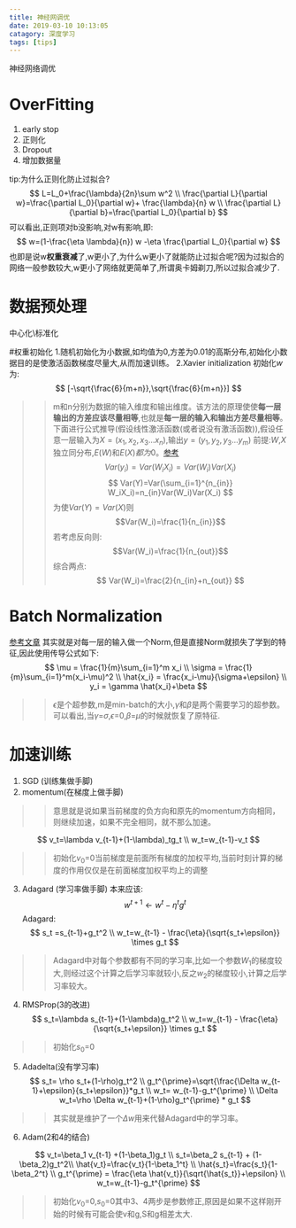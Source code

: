 ```yaml
---
title: 神经网调优
date: 2019-03-10 10:13:05
catagory: 深度学习
tags: [tips]
---
```

神经网络调优
<!--more-->

# OverFitting
1. early stop
2. 正则化
3. Dropout
4. 增加数据量

tip:为什么正则化防止过拟合?
$$
L=L_0+\frac{\lambda}{2n}\sum w^2 \\
\frac{\partial L}{\partial w}=\frac{\partial L_0}{\partial w}+ \frac{\lambda}{n} w \\
\frac{\partial L}{\partial b}=\frac{\partial L_0}{\partial b}
$$
可以看出,正则项对b没影响,对w有影响,即:
$$
w=(1-\frac{\eta \lambda}{n}) w -\eta \frac{\partial L_0}{\partial w}
$$
也即是说w**权重衰减**了,w更小了,为什么w更小了就能防止过拟合呢?因为过拟合的网络一般参数较大,w更小了网络就更简单了,所谓奥卡姆剃刀,所以过拟合减少了.

# 数据预处理
中心化\标准化

#权重初始化
1.随机初始化为小数据,如均值为0,方差为0.01的高斯分布,初始化小数据目的是使激活函数梯度尽量大,从而加速训练。
2.Xavier initialization
初始化$w$为:
$$
[-\sqrt{\frac{6}{m+n}},\sqrt{\frac{6}{m+n}}]
$$
>>m和n分别为数据的输入维度和输出维度。该方法的原理使使**每一层输出的方差应该尽量相等**,也就是**每一层的输入和输出方差尽量相等**。下面进行公式推导(假设线性激活函数(或者说没有激活函数)),假设任意一层输入为$X=(x_1,x_2,x_3...x_n)$,输出$y=(y_1,y_2,y_3...y_m)$
前提:$W$,$X$独立同分布,$E(W)$和$E(X)都为0$。[参考](https://en.wikipedia.org/wiki/Variance#Product_of_independent_variables)
$$
Var(y_i)=Var(W_iX_i)=Var(W_i)Var(X_i)
$$
$$
Var(Y)=Var(\sum_{i=1}^{n_{in}} W_iX_i)=n_{in}Var(W_i)Var(X_i)
$$
为使$Var(Y)=Var(X)$则$$Var(W_i)=\frac{1}{n_{in}}$$
若考虑反向则:$$Var(W_i)=\frac{1}{n_{out}}$$
综合两点:
$$
Var(W_i)=\frac{2}{n_{in}+n_{out}}
$$

# Batch Normalization
[参考文章](https://blog.csdn.net/hjimce/article/details/50866313)
其实就是对每一层的输入做一个Norm,但是直接Norm就损失了学到的特征,因此使用传导公式如下:
$$
\mu = \frac{1}{m}\sum_{i=1}^m x_i \\
\sigma = \frac{1}{m}\sum_{i=1}^m(x_i-\mu)^2 \\
\hat{x_i} = \frac{x_i-\mu}{\sigma+\epsilon} \\
y_i = \gamma \hat{x_i}+\beta
$$
>>$\epsilon$是个超参数,m是min-batch的大小,$\gamma$和$\beta$是两个需要学习的超参数。可以看出,当$\gamma$=$\sigma$,$\epsilon$=0,$\beta$=$\mu$的时候就恢复了原特征.

# 加速训练

1. SGD (训练集做手脚)
2. momentum(在梯度上做手脚)
>>意思就是说如果当前梯度的负方向和原先的momentum方向相同，则继续加速，如果不完全相同，就不那么加速。

$$
v_t=\lambda v_{t-1}+(1-\lambda)_tg_t \\
w_t=w_{t-1}-v_t
$$
>>初始化$v_0$=0当前梯度是前面所有梯度的加权平均,当前时刻计算的梯度的作用仅仅是在前面梯度加权平均上的调整

3. Adagard (学习率做手脚)
本来应该:
$$
w^{t+1} \leftarrow w^t - \eta^t g^t
$$
Adagard:
$$
s_t =s_{t-1}+g_t^2 \\
w_t=w_{t-1} - \frac{\eta}{\sqrt{s_t+\epsilon}} \times g_t
$$
>>Adagard中对每个参数都有不同的学习率,比如一个参数$W_1$的梯度较大,则经过这个计算之后学习率就较小,反之$w_2$的梯度较小,计算之后学习率较大。

4. RMSProp(3的改进)
$$
s_t=\lambda s_{t-1}+(1-\lambda)g_t^2 \\
w_t=w_{t-1} - \frac{\eta}{\sqrt{s_t+\epsilon}} \times g_t
$$
>>初始化$s_0$=0
5. Adadelta(没有学习率)
$$
s_t= \rho s_t+(1-\rho)g_t^2 \\
g_t^{\prime}=\sqrt{\frac{\Delta w_{t-1}+\epsilon}{s_t+\epsilon}}*g_t \\
w_t= w_{t-1}-g_t^{\prime} \\
\Delta w_t=\rho \Delta w_{t-1}+(1-\rho)g_t^{\prime} * g_t
$$
>>其实就是维护了一个$\Delta w$用来代替Adagard中的学习率。

6. Adam(2和4的结合)

$$
v_t=\beta_1 v_{t-1} +(1-\beta_1)g_t \\
s_t=\beta_2 s_{t-1} + (1-\beta_2)g_t^2\\
\hat{v_t}=\frac{v_t}{1-\beta_1^t} \\
\hat{s_t}=\frac{s_t}{1-\beta_2^t} \\
g_t^{\prime} = \frac{\eta \hat{v_t}}{\sqrt{\hat{s_t}}+\epsilon} \\
w_t=w_{t-1}-g_t^{\prime}
$$
>>初始化$v_0$=0,$s_0$=0其中3、4两步是参数修正,原因是如果不这样刚开始的时候有可能会使v和g,S和g相差太大.
